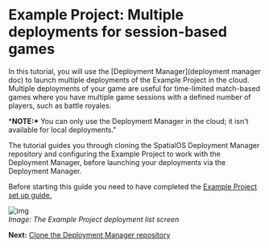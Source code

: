 # Example Project: Multiple deployments for session-based games

In this tutorial, you will use the [Deployment Manager](deployment manager doc) to launch multiple deployments of the Example Project in the cloud.</br>
Multiple deployments of your game are useful for time-limited match-based games where you have multiple game sessions with a defined number of players, such as battle royales.</br>

***NOTE:\*** You can only use the Deployment Manager in the cloud; it isn't available for local deployments."

The tutorial guides you through cloning the SpatialOS Deployment Manager repository and configuring the Example Project to work with the Deployment Manager, before launching your deployments via the Deployment Manager.

Before starting this guide you need to have completed the [Example Project set up guide.]({{urlRoot}}content/get-started/exampleproject) 

![img]({{assetRoot}}assets/deployment-manager/deploymentmgr-deployments.png)<br/>
_Image: The Example Project deployment list screen_<br/>

**Next:** [Clone the Deployment Manager repository]({{urlRoot}}/content/tutorials/deployment-manager/tutorial-deploymentmgr-clone)

